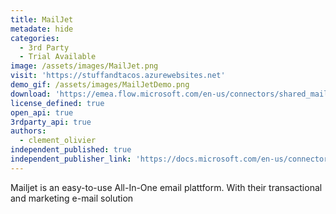 ```yaml
---
title: MailJet
metadate: hide
categories:
  - 3rd Party
  - Trial Available
image: /assets/images/MailJet.png
visit: 'https://stuffandtacos.azurewebsites.net'
demo_gif: /assets/images/MailJetDemo.png
download: 'https://emea.flow.microsoft.com/en-us/connectors/shared_mailjetip/mailjet-independent-publisher/'
license_defined: true
open_api: true
3rdparty_api: true
authors:
  - clement_olivier
independent_published: true
independent_publisher_link: 'https://docs.microsoft.com/en-us/connectors/mailjetip/'
---
```

Mailjet is an easy-to-use All-In-One email plattform. With their transactional and marketing e-mail solution